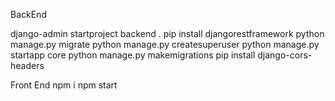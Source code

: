BackEnd

django-admin startproject backend . 
pip install djangorestframework
python manage.py migrate
python manage.py createsuperuser
python manage.py startapp core
python manage.py makemigrations
pip install django-cors-headers

Front End 
npm i
npm start